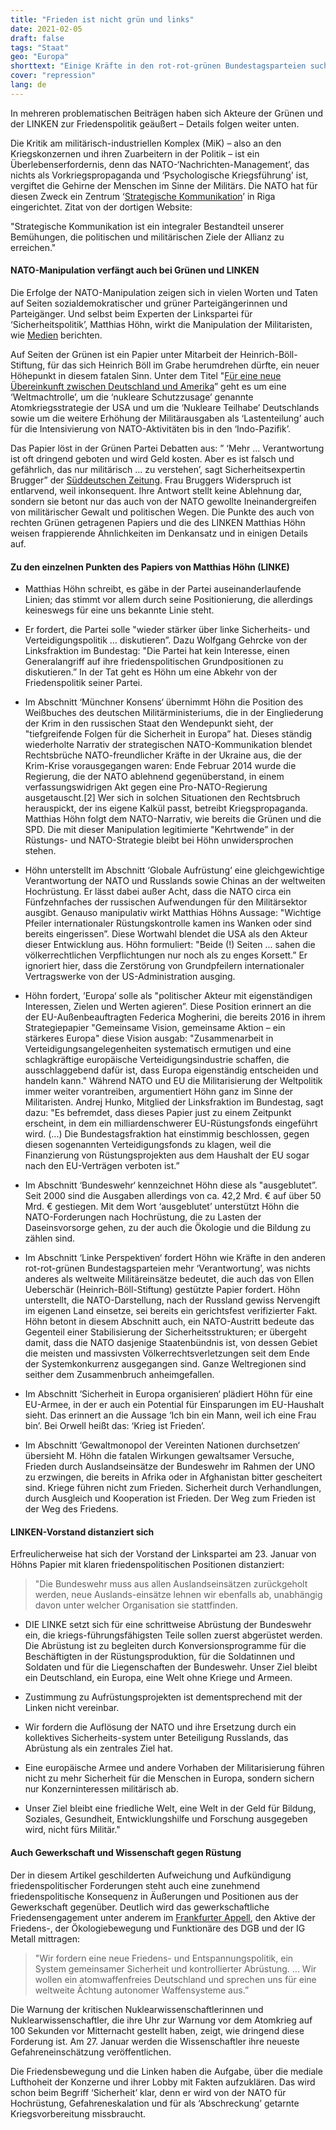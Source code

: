 ```yaml
---
title: "Frieden ist nicht grün und links"
date: 2021-02-05
draft: false
tags: "Staat"
geo: "Europa"
shorttext: "Einige Kräfte in den rot-rot-grünen Bundestagsparteien suchen nach einer Mehrheit ohne die Parteien rechts von der SPD."
cover: "repression"
lang: de
---
```


In mehreren problematischen Beiträgen haben sich Akteure der Grünen und der LINKEN zur Friedenspolitik geäußert – Details folgen weiter unten.

Die Kritik am militärisch-industriellen Komplex (MiK) – also an den Kriegskonzernen und ihren Zuarbeitern in der Politik – ist ein Überlebenserfordernis, denn das NATO-‘Nachrichten-Management’, das nichts als Vorkriegspropaganda und ‘Psychologische Kriegsführung' ist, vergiftet die Gehirne der Menschen im Sinne der Militärs. Die NATO hat für diesen Zweck ein Zentrum ‘[Strategische Kommunikation](https://www.stratcomcoe.org/about-strategic-communications "About Strategic Communications")’ in Riga eingerichtet. Zitat von der dortigen Website:

"Strategische Kommunikation ist ein integraler Bestandteil unserer Bemühungen, die politischen und militärischen Ziele der Allianz zu erreichen."

#### NATO-Manipulation verfängt auch bei Grünen und LINKEN

Die Erfolge der NATO-Manipulation zeigen sich in vielen Worten und Taten auf Seiten sozialdemokratischer und grüner Parteigängerinnen und Parteigänger. Und selbst beim Experten der Linkspartei für ‘Sicherheitspolitik’, Matthias Höhn, wirkt die Manipulation der Militaristen, wie [Medien](https://www.spiegel.de/politik/deutschland/linke-diskutiert-radikalen-kurswechsel-in-der-aussenpolitik-a-3b360233-abbf-4403-8e89-698b5863840c "Linke diskutiert radikalen Kurswechsel in der Außenpolitik") berichten.

Auf Seiten der Grünen ist ein Papier unter Mitarbeit der Heinrich-Böll-Stiftung, für das sich Heinrich Böll im Grabe herumdrehen dürfte, ein neuer Höhepunkt in diesem fatalen Sinn. Unter dem Titel "[Für eine neue Übereinkunft zwischen Deutschland und Amerika](https://anewagreement.org/ "Trans­atlan­tisch? Traut Euch!")” geht es um eine ‘Weltmachtrolle’, um die ‘nukleare Schutzzusage’ genannte Atomkriegsstrategie der USA und um die ‘Nukleare Teilhabe’ Deutschlands sowie um die weitere Erhöhung der Militärausgaben als ‘Lastenteilung’ auch für die Intensivierung von NATO-Aktivitäten bis in den ‘Indo-Pazifik’.

Das Papier löst in der Grünen Partei Debatten aus: ” ‘Mehr ... Verantwortung ist oft dringend geboten und wird Geld kosten. Aber es ist falsch und gefährlich, das nur militärisch ... zu verstehen’, sagt Sicherheitsexpertin Brugger” der [Süddeutschen Zeitung](https://www.sueddeutsche.de/politik/gruene-heinrich-boell-stiftung-verteidigungspolitik-1.5182258 "Grüne verärgert über Heinrich-Böll-Stiftung"). Frau Bruggers Widerspruch ist entlarvend, weil inkonsequent. Ihre Antwort stellt keine Ablehnung dar, sondern sie betont nur das auch von der NATO gewollte Ineinandergreifen von militärischer Gewalt und politischen Wegen. Die Punkte des auch von rechten Grünen getragenen Papiers und die des LINKEN Matthias Höhn weisen frappierende Ähnlichkeiten im Denkansatz und in einigen Details auf.

#### Zu den einzelnen Punkten des Papiers von Matthias Höhn (LINKE)

  - Matthias Höhn schreibt, es gäbe in der Partei auseinanderlaufende Linien; das stimmt vor allem durch seine Positionierung, die allerdings keineswegs für eine uns bekannte Linie steht.

  - Er fordert, die Partei solle "wieder stärker über linke Sicherheits- und Verteidigungspolitik ... diskutieren”. Dazu Wolfgang Gehrcke von der Linksfraktion im Bundestag: "Die Partei hat kein Interesse, einen Generalangriff auf ihre friedenspolitischen Grundpositionen zu diskutieren.” In der Tat geht es Höhn um eine Abkehr von der Friedenspolitik seiner Partei.

  -  Im Abschnitt ‘Münchner Konsens‘ übernimmt Höhn die Position des Weißbuches des deutschen Militärministeriums, die in der Eingliederung der Krim in den russischen Staat den Wendepunkt sieht, der "tiefgreifende Folgen für die Sicherheit in Europa” hat. Dieses ständig wiederholte Narrativ der strategischen NATO-Kommunikation blendet Rechtsbrüche NATO-freundlicher Kräfte in der Ukraine aus, die der Krim-Krise vorausgegangen waren: Ende Februar 2014 wurde die Regierung, die der NATO ablehnend gegenüberstand, in einem verfassungswidrigen Akt gegen eine Pro-NATO-Regierung ausgetauscht.[2] Wer sich in solchen Situationen den Rechtsbruch herauspickt, der ins eigene Kalkül passt, betreibt Kriegspropaganda. Matthias Höhn folgt dem NATO-Narrativ, wie bereits die Grünen und die SPD. Die mit dieser Manipulation legitimierte "Kehrtwende” in der Rüstungs- und NATO-Strategie bleibt bei Höhn unwidersprochen stehen.

  - Höhn unterstellt im Abschnitt ‘Globale Aufrüstung‘ eine gleichgewichtige Verantwortung der NATO und Russlands sowie Chinas an der weltweiten Hochrüstung. Er lässt dabei außer Acht, dass die NATO circa ein Fünfzehnfaches der russischen Aufwendungen für den Militärsektor ausgibt. Genauso manipulativ wirkt Matthias Höhns Aussage: "Wichtige Pfeiler internationaler Rüstungskontrolle kamen ins Wanken oder sind bereits eingerissen”. Diese Wortwahl blendet die USA als den Akteur dieser Entwicklung aus. Höhn formuliert: "Beide (!) Seiten ... sahen die völkerrechtlichen Verpflichtungen nur noch als zu enges Korsett.” Er ignoriert hier, dass die Zerstörung von Grundpfeilern internationaler Vertragswerke von der US-Administration ausging.

  - Höhn fordert, ’Europa‘ solle als "politischer Akteur mit eigenständigen Interessen, Zielen und Werten agieren”. Diese Position erinnert an die der EU-Außenbeauftragten Federica Mogherini, die bereits 2016 in ihrem Strategiepapier "Gemeinsame Vision, gemeinsame Aktion – ein stärkeres Europa" diese Vision ausgab: "Zusammenarbeit in Verteidigungsangelegenheiten systematisch ermutigen und eine schlagkräftige europäische Verteidigungsindustrie schaffen, die ausschlaggebend dafür ist, dass Europa eigenständig entscheiden und handeln kann." Während NATO und EU die Militarisierung der Weltpolitik immer weiter vorantreiben, argumentiert Höhn ganz im Sinne der Militaristen. Andrej Hunko, Mitglied der Linksfraktion im Bundestag, sagt dazu: "Es befremdet, dass dieses Papier just zu einem Zeitpunkt erscheint, in dem ein milliardenschwerer EU-Rüstungsfonds eingeführt wird. (...) Die Bundestagsfraktion hat einstimmig beschlossen, gegen diesen sogenannten Verteidigungsfonds zu klagen, weil die Finanzierung von Rüstungsprojekten aus dem Haushalt der EU sogar nach den EU-Verträgen verboten ist.”

  - Im Abschnitt ‘Bundeswehr‘ kennzeichnet Höhn diese als "ausgeblutet”. Seit 2000 sind die Ausgaben allerdings von ca. 42,2 Mrd. € auf über 50 Mrd. € gestiegen. Mit dem Wort ‘ausgeblutet’ unterstützt Höhn die NATO-Forderungen nach Hochrüstung, die zu Lasten der Daseinsvorsorge gehen, zu der auch die Ökologie und die Bildung zu zählen sind.

  - Im Abschnitt ‘Linke Perspektiven‘ fordert Höhn wie Kräfte in den anderen rot-rot-grünen Bundestagsparteien mehr ‘Verantwortung’, was nichts anderes als weltweite Militäreinsätze bedeutet, die auch das von Ellen Ueberschär (Heinrich-Böll-Stiftung) gestützte Papier fordert. Höhn unterstellt, die NATO-Darstellung, nach der Russland gewiss Nervengift im eigenen Land einsetze, sei bereits ein gerichtsfest verifizierter Fakt. Höhn betont in diesem Abschnitt auch, ein NATO-Austritt bedeute das Gegenteil einer Stabilisierung der Sicherheitsstrukturen; er übergeht damit, dass die NATO dasjenige Staatenbündnis ist, von dessen Gebiet die meisten und massivsten Völkerrechtsverletzungen seit dem Ende der Systemkonkurrenz ausgegangen sind. Ganze Weltregionen sind seither dem Zusammenbruch anheimgefallen.

  - Im Abschnitt ‘Sicherheit in Europa organisieren‘ plädiert Höhn für eine EU-Armee, in der er auch ein Potential für Einsparungen im EU-Haushalt sieht. Das erinnert an die Aussage ‘Ich bin ein Mann, weil ich eine Frau bin’. Bei Orwell heißt das: ‘Krieg ist Frieden’.

  - Im Abschnitt ‘Gewaltmonopol der Vereinten Nationen durchsetzen‘ übersieht M. Höhn die fatalen Wirkungen gewaltsamer Versuche, Frieden durch Auslandseinsätze der Bundeswehr im Rahmen der UNO zu erzwingen, die bereits in Afrika oder in Afghanistan bitter gescheitert sind. Kriege führen nicht zum Frieden. Sicherheit durch Verhandlungen, durch Ausgleich und Kooperation ist Frieden. Der Weg zum Frieden ist der Weg des Friedens.

#### LINKEN-Vorstand distanziert sich

Erfreulicherweise hat sich der Vorstand der Linkspartei am 23. Januar von Höhns Papier mit klaren friedenspolitischen Positionen distanziert:

> "Die Bundeswehr muss aus allen Auslandseinsätzen zurückgeholt werden, neue Auslands-einsätze lehnen wir ebenfalls ab, unabhängig davon unter welcher Organisation sie stattfinden.

  - DIE LINKE setzt sich für eine schrittweise Abrüstung der Bundeswehr ein, die kriegs-führungsfähigsten Teile sollen zuerst abgerüstet werden. Die Abrüstung ist zu begleiten durch Konversionsprogramme für die Beschäftigten in der Rüstungsproduktion, für die Soldatinnen und Soldaten und für die Liegenschaften der Bundeswehr. Unser Ziel bleibt ein Deutschland, ein Europa, eine Welt ohne Kriege und Armeen.

  - Zustimmung zu Aufrüstungsprojekten ist dementsprechend mit der Linken nicht vereinbar.

  - Wir fordern die Auflösung der NATO und ihre Ersetzung durch ein kollektives Sicherheits-system unter Beteiligung Russlands, das Abrüstung als ein zentrales Ziel hat.

  - Eine europäische Armee und andere Vorhaben der Militarisierung führen nicht zu mehr Sicherheit für die Menschen in Europa, sondern sichern nur Konzerninteressen militärisch ab.

  - Unser Ziel bleibt eine friedliche Welt, eine Welt in der Geld für Bildung, Soziales, Gesundheit, Entwicklungshilfe und Forschung ausgegeben wird, nicht fürs Militär."

#### Auch Gewerkschaft und Wissenschaft gegen Rüstung

Der in diesem Artikel geschilderten Aufweichung und Aufkündigung friedenspolitischer Forderungen steht auch eine zunehmend friedenspolitische Konsequenz in Äußerungen und Positionen aus der Gewerkschaft gegenüber. Deutlich wird das gewerkschaftliche Friedensengagement unter anderem im [Frankfurter Appell](/static/downloads/Frankfurter-Appell_final_2020.pdf "FRANKFURTER APPELL"), den Aktive der Friedens-, der Ökologiebewegung und Funktionäre des DGB und der IG Metall mittragen:

> "Wir fordern eine neue Friedens- und Entspannungspolitik, ein System gemeinsamer Sicherheit und kontrollierter Abrüstung. ... Wir wollen ein atomwaffenfreies Deutschland und sprechen uns für eine weltweite Ächtung autonomer Waffensysteme aus.”

Die Warnung der kritischen Nuklearwissenschaftlerinnen und Nuklearwissenschaftler, die ihre Uhr zur Warnung vor dem Atomkrieg auf 100 Sekunden vor Mitternacht gestellt haben, zeigt, wie dringend diese Forderung ist. Am 27. Januar werden die Wissenschaftler ihre neueste Gefahreneinschätzung veröffentlichen.

Die Friedensbewegung und die Linken haben die Aufgabe, über die mediale Lufthoheit der Konzerne und ihrer Lobby mit Fakten aufzuklären. Das wird schon beim Begriff ‘Sicherheit’ klar, denn er wird von der NATO für Hochrüstung, Gefahreneskalation und für als ‘Abschreckung’ getarnte Kriegsvorbereitung missbraucht.
